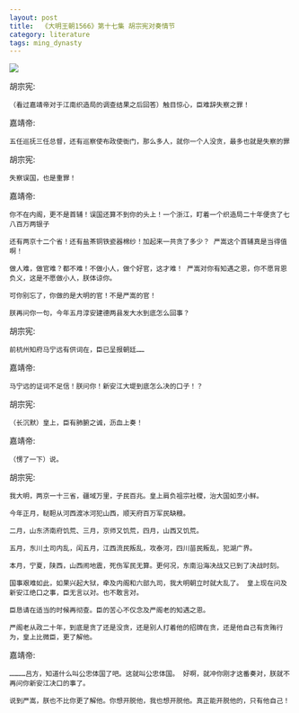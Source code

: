 ```yaml
---
layout: post
title:  《大明王朝1566》第十七集 胡宗宪对奏情节
category: literature
tags: ming_dynasty
---
```

![](https://cdn.kelu.org/blog/tags/damingwangchao.jpg)

胡宗宪: 

	（看过嘉靖帝对于江南织造局的调查结果之后回答）触目惊心，臣难辞失察之罪！

嘉靖帝: 

	五任巡抚三任总督，还有巡察使布政使衙门，那么多人，就你一个人没贪，最多也就是失察的罪

胡宗宪: 

	失察误国，也是重罪！

嘉靖帝: 

	你不在内阁，更不是首辅！误国还算不到你的头上！一个浙江，盯着一个织造局二十年便贪了七八百万两银子
	
	还有两京十二个省！还有盐茶铜铁瓷器棉纱！加起来一共贪了多少？ 严嵩这个首辅真是当得值啊！
	
	做人难，做官难？都不难！不做小人，做个好官，这才难！ 严嵩对你有知遇之恩，你不愿背恩负义，这是不愿做小人，朕体谅你。
	
	可你别忘了，你做的是大明的官！不是严嵩的官！
	
	朕再问你一句，今年五月淳安建德两县发大水到底怎么回事？

胡宗宪: 

	前杭州知府马宁远有供词在，臣已呈报朝廷……

嘉靖帝: 

	马宁远的证词不足信！朕问你！新安江大堤到底怎么决的口子！？

胡宗宪: 

	（长沉默）皇上，臣有肺腑之诚，沥血上奏！

嘉靖帝: 

	（愣了一下）说。

胡宗宪: 

	我大明，两京一十三省，疆域万里，子民百兆。皇上肩负祖宗社稷，治大国如烹小鲜。
	
	今年正月，鞑靼从河西渡冰河犯山西，顺天府百万军民缺粮。
	
	二月，山东济南府饥荒、三月，京师又饥荒，四月，山西又饥荒。
	
	五月，东川土司内乱，闰五月，江西流民叛乱，攻泰河，四川苗民叛乱，犯湖广界。 
	
	本月，宁夏，陕西，山西闹地震，死伤军民无算。更何况，东南沿海决战又已到了决战时刻。
	
	国事艰难如此，如果兴起大狱，牵及内阁和六部九司，我大明朝立时就大乱了。 皇上现在问及新安江绝口之事，臣无言以对。也不敢言对。
	
	臣恳请在适当的时候再彻查。臣的苦心不仅念及严阁老的知遇之恩。
	
	严阁老从政二十年，到底是贪了还是没贪，还是别人打着他的招牌在贪，还是他自己有贪贿行为，皇上比微臣，更了解他。

嘉靖帝: 

	…………吕方，知道什么叫公忠体国了吧。这就叫公忠体国。 好啊，就冲你刚才这番奏对，朕就不再问你新安江决口的事了。
	
	说到严嵩，朕也不比你更了解他。你想开脱他，我也想开脱他。真正能开脱他的，只有他自己！
